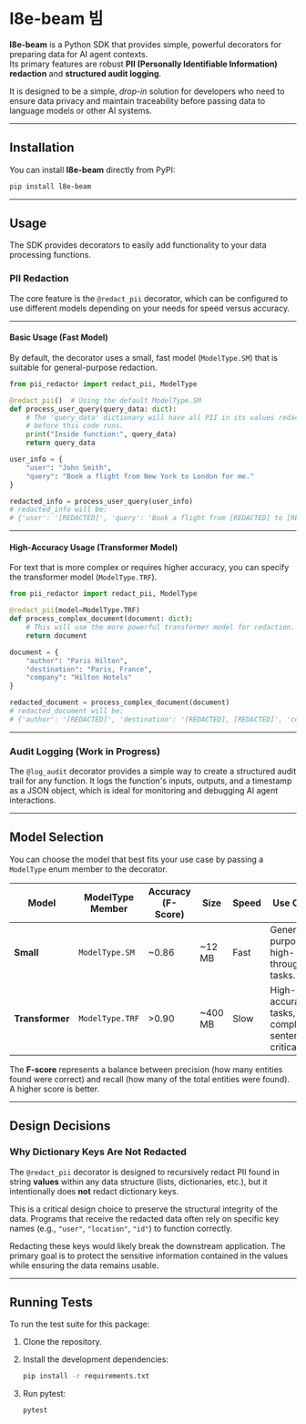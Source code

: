# l8e-beam 빔

**l8e-beam** is a Python SDK that provides simple, powerful decorators for preparing data for AI agent contexts.  
Its primary features are robust **PII (Personally Identifiable Information) redaction** and **structured audit logging**.

It is designed to be a simple, *drop-in* solution for developers who need to ensure data privacy and maintain traceability before passing data to language models or other AI systems.

---

## Installation

You can install **l8e-beam** directly from PyPI:

```bash
pip install l8e-beam
````

---

## Usage

The SDK provides decorators to easily add functionality to your data processing functions.

### PII Redaction

The core feature is the `@redact_pii` decorator, which can be configured to use different models depending on your needs for speed versus accuracy.

---

#### Basic Usage (Fast Model)

By default, the decorator uses a small, fast model (`ModelType.SM`) that is suitable for general-purpose redaction.

```python
from pii_redactor import redact_pii, ModelType

@redact_pii()  # Using the default ModelType.SM
def process_user_query(query_data: dict):
    # The 'query_data' dictionary will have all PII in its values redacted
    # before this code runs.
    print("Inside function:", query_data)
    return query_data

user_info = {
    "user": "John Smith",
    "query": "Book a flight from New York to London for me."
}

redacted_info = process_user_query(user_info)
# redacted_info will be:
# {'user': '[REDACTED]', 'query': 'Book a flight from [REDACTED] to [REDACTED] for me.'}
```

---

#### High-Accuracy Usage (Transformer Model)

For text that is more complex or requires higher accuracy, you can specify the transformer model (`ModelType.TRF`).

```python
from pii_redactor import redact_pii, ModelType

@redact_pii(model=ModelType.TRF)
def process_complex_document(document: dict):
    # This will use the more powerful transformer model for redaction.
    return document

document = {
    "author": "Paris Hilton",
    "destination": "Paris, France",
    "company": "Hilton Hotels" 
}

redacted_document = process_complex_document(document)
# redacted_document will be:
# {'author': '[REDACTED]', 'destination': '[REDACTED], [REDACTED]', 'company': '[REDACTED]'}
```

---

### Audit Logging (Work in Progress)

The `@log_audit` decorator provides a simple way to create a structured audit trail for any function.
It logs the function's inputs, outputs, and a timestamp as a JSON object, which is ideal for monitoring and debugging AI agent interactions.


---

## Model Selection

You can choose the model that best fits your use case by passing a `ModelType` enum member to the decorator.

| Model           | ModelType Member | Accuracy (F-Score) | Size     | Speed | Use Case                                              |
| --------------- | ---------------- | ------------------ | -------- | ----- | ----------------------------------------------------- |
| **Small**       | `ModelType.SM`   | \~0.86             | \~12 MB  | Fast  | General purpose, high-throughput tasks.               |
| **Transformer** | `ModelType.TRF`  | >0.90              | \~400 MB | Slow  | High-accuracy tasks, complex sentences, critical PII. |

The **F-score** represents a balance between precision (how many entities found were correct) and recall (how many of the total entities were found). A higher score is better.

---

## Design Decisions

### Why Dictionary Keys Are Not Redacted

The `@redact_pii` decorator is designed to recursively redact PII found in string **values** within any data structure (lists, dictionaries, etc.), but it intentionally does **not** redact dictionary keys.

This is a critical design choice to preserve the structural integrity of the data.
Programs that receive the redacted data often rely on specific key names (e.g., `"user"`, `"location"`, `"id"`) to function correctly.

Redacting these keys would likely break the downstream application.
The primary goal is to protect the sensitive information contained in the values while ensuring the data remains usable.

---

## Running Tests

To run the test suite for this package:

1. Clone the repository.

2. Install the development dependencies:

   ```bash
   pip install -r requirements.txt
   ```

3. Run pytest:

   ```bash
   pytest
   ```

```
